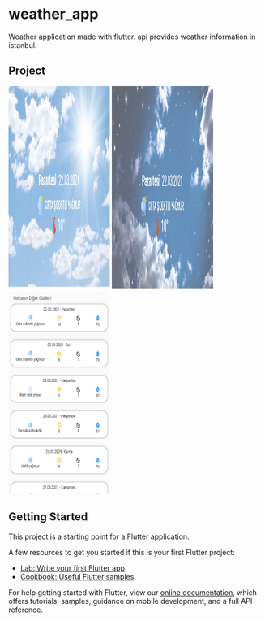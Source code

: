 # weather_app

Weather application made with flutter. api provides weather information in istanbul.

## Project
<img src="assets/ss/1.png" width="200" height="400" />
<img src="assets/ss/2.png" width="200" height="400" />
<img src="assets/ss/3.png" width="200" height="400" />

## Getting Started

This project is a starting point for a Flutter application.

A few resources to get you started if this is your first Flutter project:

- [Lab: Write your first Flutter app](https://flutter.dev/docs/get-started/codelab)
- [Cookbook: Useful Flutter samples](https://flutter.dev/docs/cookbook)

For help getting started with Flutter, view our
[online documentation](https://flutter.dev/docs), which offers tutorials,
samples, guidance on mobile development, and a full API reference.
